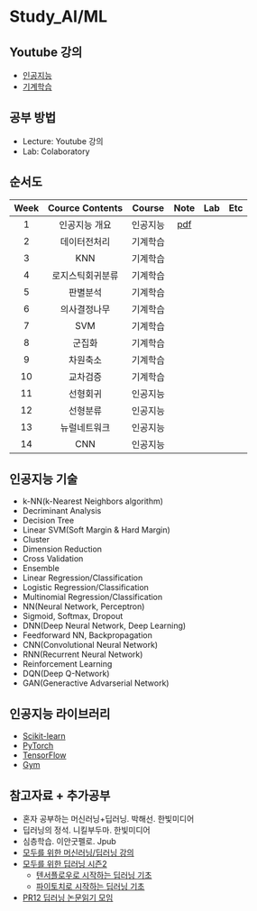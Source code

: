 # Study_AI/ML

## Youtube 강의
- [인공지능](https://www.youtube.com/playlist?list=PL1xKqHsVFgvmIAJBy-cbB9zQcnMb6zsT2)
- [기계학습](https://www.youtube.com/playlist?list=PL1xKqHsVFgvnQQY9L4n1MFyy-6eixTekU)

## 공부 방법
- Lecture: Youtube 강의
- Lab: Colaboratory

## 순서도

| Week | Cource Contents | Course | Note | Lab | Etc |
|:---:|:---:|:---:|:---:|:---:|:---:|
| 1 | 인공지능 개요 | 인공지능 | [pdf](https://github.com/JhyeonLee/Study_AI_ML/blob/main/Study_03(2021-01)/01_%EC%9D%B8%EA%B3%B5%EC%A7%80%EB%8A%A5%20%EA%B0%9C%EC%9A%94.pdf) |
| 2 | 데이터전처리 | 기계학습 |
| 3 | KNN | 기계학습 |
| 4 | 로지스틱회귀분류 | 기계학습 |
| 5 | 판별분석 | 기계학습 |
| 6 | 의사결정나무 | 기계학습 |
| 7 | SVM | 기계학습 |
| 8 | 군집화 | 기계학습 |
| 9 | 차원축소 | 기계학습 |
| 10 | 교차검증 | 기계학습 |
| 11 | 선형회귀 | 인공지능 |
| 12 | 선형분류 | 인공지능 |
| 13 | 뉴럴네트워크 | 인공지능 |
| 14 | CNN | 인공지능 |

## 인공지능 기술
- k-NN(k-Nearest Neighbors algorithm)
- Decriminant Analysis
- Decision Tree
- Linear SVM(Soft Margin & Hard Margin)
- Cluster
- Dimension Reduction
- Cross Validation
- Ensemble
- Linear Regression/Classification
- Logistic Regression/Classification
- Multinomial Regression/Classification
- NN(Neural Network, Perceptron)
- Sigmoid, Softmax, Dropout
- DNN(Deep Neural Network, Deep Learning)
- Feedforward NN, Backpropagation
- CNN(Convolutional Neural Network)
- RNN(Recurrent Neural Network)
- Reinforcement Learning
- DQN(Deep Q-Network)
- GAN(Generactive Advarserial Network)

## 인공지능 라이브러리
- [Scikit-learn](https://scikit-learn.org/stable/modules/classes.html)
- [PyTorch](https://pytorch.org/docs/stable/index.html)
- [TensorFlow](https://www.tensorflow.org/api_docs/python/tf/all_symbols)
- [Gym](https://gym.openai.com/docs/)

## 참고자료 + 추가공부
- 혼자 공부하는 머신러닝+딥러닝. 박해선. 한빛미디어
- 딥러닝의 정석. 니킬부두마. 한빛미디어
- 심층학습. 이안굿펠로. Jpub
- [모두를 위한 머신러닝/딥러닝 강의](http://hunkim.github.io/ml/)
- [모두를 위한 딥러닝 시즌2](https://deeplearningzerotoall.github.io/season2/)
  - [텐서플로우로 시작하는 딥러닝 기초](https://www.boostcourse.org/ai212/joinLectures/25072)
  - [파이토치로 시작하는 딥러닝 기초](https://www.boostcourse.org/ai214)
- [PR12 딥러닝 논문읽기 모임](https://www.youtube.com/playlist?list=PLlMkM4tgfjnJhhd4wn5aj8fVTYJwIpWkS)
